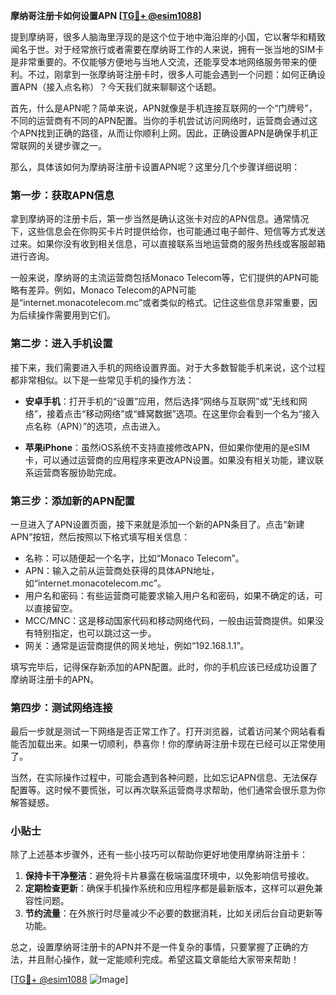 **摩纳哥注册卡如何设置APN [[TG💪+ @esim1088](https://t.me/s/esim1088)]**

提到摩纳哥，很多人脑海里浮现的是这个位于地中海沿岸的小国，它以奢华和精致闻名于世。对于经常旅行或者需要在摩纳哥工作的人来说，拥有一张当地的SIM卡是非常重要的。不仅能够方便地与当地人交流，还能享受本地网络服务带来的便利。不过，刚拿到一张摩纳哥注册卡时，很多人可能会遇到一个问题：如何正确设置APN（接入点名称）？今天我们就来聊聊这个话题。

首先，什么是APN呢？简单来说，APN就像是手机连接互联网的一个“门牌号”，不同的运营商有不同的APN配置。当你的手机尝试访问网络时，运营商会通过这个APN找到正确的路径，从而让你顺利上网。因此，正确设置APN是确保手机正常联网的关键步骤之一。

那么，具体该如何为摩纳哥注册卡设置APN呢？这里分几个步骤详细说明：

### 第一步：获取APN信息

拿到摩纳哥的注册卡后，第一步当然是确认这张卡对应的APN信息。通常情况下，这些信息会在你购买卡片时提供给你，也可能通过电子邮件、短信等方式发送过来。如果你没有收到相关信息，可以直接联系当地运营商的服务热线或客服邮箱进行咨询。

一般来说，摩纳哥的主流运营商包括Monaco Telecom等，它们提供的APN可能略有差异。例如，Monaco Telecom的APN可能是“internet.monacotelecom.mc”或者类似的格式。记住这些信息非常重要，因为后续操作需要用到它们。

### 第二步：进入手机设置

接下来，我们需要进入手机的网络设置界面。对于大多数智能手机来说，这个过程都非常相似。以下是一些常见手机的操作方法：

- **安卓手机**：打开手机的“设置”应用，然后选择“网络与互联网”或“无线和网络”，接着点击“移动网络”或“蜂窝数据”选项。在这里你会看到一个名为“接入点名称（APN）”的选项，点击进入。
  
- **苹果iPhone**：虽然iOS系统不支持直接修改APN，但如果你使用的是eSIM卡，可以通过运营商的应用程序来更改APN设置。如果没有相关功能，建议联系运营商客服协助完成。

### 第三步：添加新的APN配置

一旦进入了APN设置页面，接下来就是添加一个新的APN条目了。点击“新建APN”按钮，然后按照以下格式填写相关信息：

- 名称：可以随便起一个名字，比如“Monaco Telecom”。
- APN：输入之前从运营商处获得的具体APN地址，如“internet.monacotelecom.mc”。
- 用户名和密码：有些运营商可能要求输入用户名和密码，如果不确定的话，可以直接留空。
- MCC/MNC：这是移动国家代码和移动网络代码，一般由运营商提供。如果没有特别指定，也可以跳过这一步。
- 网关：通常是运营商提供的网关地址，例如“192.168.1.1”。

填写完毕后，记得保存新添加的APN配置。此时，你的手机应该已经成功设置了摩纳哥注册卡的APN。

### 第四步：测试网络连接

最后一步就是测试一下网络是否正常工作了。打开浏览器，试着访问某个网站看看能否加载出来。如果一切顺利，恭喜你！你的摩纳哥注册卡现在已经可以正常使用了。

当然，在实际操作过程中，可能会遇到各种问题，比如忘记APN信息、无法保存配置等。这时候不要慌张，可以再次联系运营商寻求帮助，他们通常会很乐意为你解答疑惑。

### 小贴士

除了上述基本步骤外，还有一些小技巧可以帮助你更好地使用摩纳哥注册卡：

1. **保持卡干净整洁**：避免将卡片暴露在极端温度环境中，以免影响信号接收。
2. **定期检查更新**：确保手机操作系统和应用程序都是最新版本，这样可以避免兼容性问题。
3. **节约流量**：在外旅行时尽量减少不必要的数据消耗，比如关闭后台自动更新等功能。

总之，设置摩纳哥注册卡的APN并不是一件复杂的事情，只要掌握了正确的方法，并且耐心操作，就一定能顺利完成。希望这篇文章能给大家带来帮助！

[[TG💪+ @esim1088](https://t.me/s/esim1088) ![Image](https://i.postimg.cc/4NQfJmqS/Snipaste-2025-05-13-00-14-12.png)]